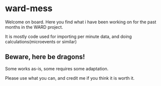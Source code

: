 # ward-mess

Welcome on board. Here you find what i have been working on for the past months in the WARD project.

It is mostly code used for importing per minute data, and doing calculations(microevents or similar)

## Beware, here be dragons!

Some works as-is, some requires some adaptation.

Please use what you can, and credit me if you think it is worth it.


